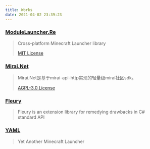 ```yaml
---
title: Works
date: 2021-04-02 23:39:23
---
```


### [ModuleLauncher.Re](https://github.com/AHpxChina/ModuleLauncher.Re)

> Cross-platform Minecraft Launcher library
>
> [MIT License](https://github.com/SinoAHpx/ModuleLauncher.Re/blob/master/LICENSE)

### [Mirai.Net](https://github.com/SinoAHpx/Mirai.Net)

> Mirai.Net是基于mirai-api-http实现的轻量级mirai社区sdk。
>
> [AGPL-3.0 License](https://github.com/SinoAHpx/Mirai.Net/blob/2.1/LICENSE)

### [Fleury](https://github.com/SinoAHpx/Fleury)

> Fleury is an extension library for remedying drawbacks in C# standard API

### [YAML](https://github.com/SinoAHpx/YAML)

> Yet Another Minecraft Launcher

